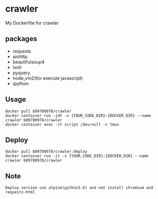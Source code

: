 # crawler
My Dockerfile for crawler

## packages
- requests
- aiohttp
- beautifulsoup4
- lxml
- pyquery
- node_vm2(for execute javascript)
- ipython

## Usage
    docker pull b09780978/crawler
    docker container run -idt -v {YOUR_CODE_DIR}:{DOCKER_DIR} --name crawler b09780978/crawler
    docker container exec -it script /dev/null -c tmux

## Deploy
    docker pull b09780978/crawler:deploy
    docker container run -it -v {YOUR_CODE_DIR}:{DOCKER_DIR} --name crawler b09780978/crawler
    
## Note
    Deploy version use alpine(python3.6) and not install chromium and requests-html
